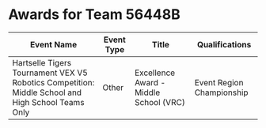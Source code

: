 # Awards for Team 56448B

| Event Name | Event Type | Title | Qualifications |
|------------|------------|-------|----------------|
| Hartselle Tigers Tournament VEX V5 Robotics Competition: Middle School and High School Teams Only | Other | Excellence Award - Middle School (VRC) | Event Region Championship |
